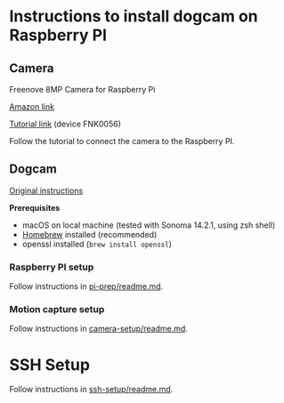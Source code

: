 # Instructions to install dogcam on Raspberry PI

## Camera
Freenove 8MP Camera for Raspberry Pi

[Amazon link](https://www.amazon.com/gp/product/B0BZYPBS17)

[Tutorial link](https://freenove.com/tutorial) (device FNK0056)

Follow the tutorial to connect the camera to the Raspberry PI.

## Dogcam
[Original instructions](https://tailscale.com/kb/1076/dogcam)

**Prerequisites**
- macOS on local machine (tested with Sonoma 14.2.1, using zsh shell)
- [Homebrew](https://brew.sh) installed (recommended)
- openssl installed (`brew install openssl`)

### Raspberry PI setup
Follow instructions in [pi-prep/readme.md](./pi-prep/readme.md).

### Motion capture setup
Follow instructions in [camera-setup/readme.md](./camera-setup/readme.md).

# SSH Setup
Follow instructions in [ssh-setup/readme.md](./ssh-setup/readme.md).
